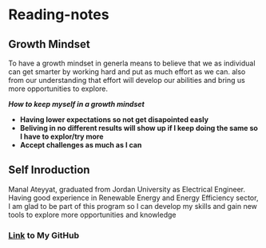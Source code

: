 # Reading-notes
## Growth Mindset
To have a growth mindset in generla means to believe that we as individual can get smarter by working hard and put as much effort as we can. also from our  understanding that effort will develop our abilities and bring us more opportunities to explore.

***How to keep myself in a growth mindset***
- **Having lower expectations so not get disapointed easly**
- **Beliving in no different results will show up  if I keep doing the same so I have to explor/try more**
- **Accept challenges as much as I can**



## Self Inroduction 
Manal Ateyyat, graduated from Jordan University as Electrical Engineer. 
Having good experience in Renewable Energy and Energy Efficiency sector, I am glad to be part of this program so I can develop my skills and gain new tools to explore more opportunities and knowledge

### [Link](https://github.com/Manal4888) to My GitHub
